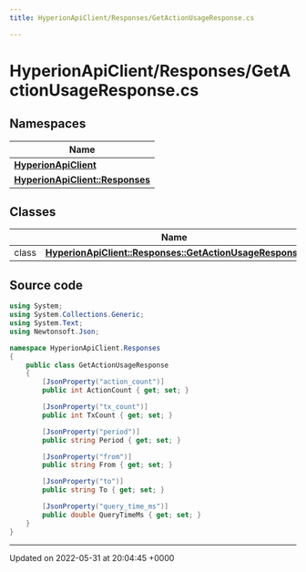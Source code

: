 ```yaml
---
title: HyperionApiClient/Responses/GetActionUsageResponse.cs

---
```


# HyperionApiClient/Responses/GetActionUsageResponse.cs



## Namespaces

| Name           |
| -------------- |
| **[HyperionApiClient](/Namespaces/namespace_hyperion_api_client.md)**  |
| **[HyperionApiClient::Responses](/Namespaces/namespace_hyperion_api_client_1_1_responses.md)**  |

## Classes

|                | Name           |
| -------------- | -------------- |
| class | **[HyperionApiClient::Responses::GetActionUsageResponse](/Classes/class_hyperion_api_client_1_1_responses_1_1_get_action_usage_response.md)**  |




## Source code

```csharp
using System;
using System.Collections.Generic;
using System.Text;
using Newtonsoft.Json;

namespace HyperionApiClient.Responses
{
    public class GetActionUsageResponse
    {
        [JsonProperty("action_count")]
        public int ActionCount { get; set; }

        [JsonProperty("tx_count")]
        public int TxCount { get; set; }

        [JsonProperty("period")]
        public string Period { get; set; }

        [JsonProperty("from")]
        public string From { get; set; }

        [JsonProperty("to")]
        public string To { get; set; }

        [JsonProperty("query_time_ms")]
        public double QueryTimeMs { get; set; }
    }
}
```


-------------------------------

Updated on 2022-05-31 at 20:04:45 +0000
